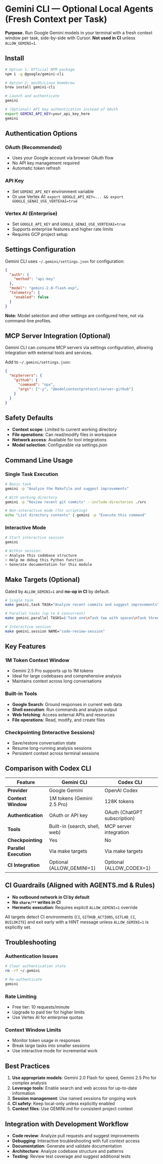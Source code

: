 # Gemini CLI — Optional Local Agents (Fresh Context per Task)

**Purpose.** Run Google Gemini models in your terminal with a fresh context window per task, side-by-side with Cursor. **Not used in CI** unless `ALLOW_GEMINI=1`.

## Install

```bash
# Option 1: Official NPM package
npm i -g @google/gemini-cli

# Option 2: macOS/Linux Homebrew
brew install gemini-cli

# Launch and authenticate
gemini

# (Optional) API key authentication instead of OAuth
export GEMINI_API_KEY=your_api_key_here
gemini
```

## Authentication Options

### OAuth (Recommended)
- Uses your Google account via browser OAuth flow
- No API key management required
- Automatic token refresh

### API Key
- Set `GEMINI_API_KEY` environment variable
- Or use Vertex AI: `export GOOGLE_API_KEY=... && export GOOGLE_GENAI_USE_VERTEXAI=true`

### Vertex AI (Enterprise)
- Set `GOOGLE_API_KEY` and `GOOGLE_GENAI_USE_VERTEXAI=true`
- Supports enterprise features and higher rate limits
- Requires GCP project setup

## Settings Configuration

Gemini CLI uses `~/.gemini/settings.json` for configuration:

```json
{
  "auth": {
    "method": "api-key"
  },
  "model": "gemini-2.0-flash-exp",
  "telemetry": {
    "enabled": false
  }
}
```

**Note:** Model selection and other settings are configured here, not via command-line profiles.

## MCP Server Integration (Optional)

Gemini CLI can consume MCP servers via settings configuration, allowing integration with external tools and services.

Add to `~/.gemini/settings.json`:

```json
{
  "mcpServers": {
    "github": {
      "command": "npx",
      "args": ["-y", "@modelcontextprotocol/server-github"]
    }
  }
}
```

## Safety Defaults

- **Context scope**: Limited to current working directory
- **File operations**: Can read/modify files in workspace
- **Network access**: Available for tool integrations
- **Model selection**: Configurable via settings.json

## Command Line Usage

### Single Task Execution
```bash
# Basic task
gemini -p "Analyze the Makefile and suggest improvements"

# With working directory
gemini -p "Review recent git commits" --include-directories ./src

# Non-interactive mode (for scripting)
echo "List directory contents" | gemini -p "Execute this command"
```

### Interactive Mode
```bash
# Start interactive session
gemini

# Within session:
> Analyze this codebase structure
> Help me debug this Python function
> Generate documentation for this module
```

## Make Targets (Optional)

Gated by `ALLOW_GEMINI=1` and **no-op in CI** by default.

```bash
# Single task
make gemini.task TASK="Analyze recent commits and suggest improvements"

# Parallel tasks (up to 4 concurrent)
make gemini.parallel TASKS=$'Task one\nTask two with spaces\nTask three'

# Interactive session
make gemini.session NAME="code-review-session"
```

## Key Features

### 1M Token Context Window
- Gemini 2.5 Pro supports up to 1M tokens
- Ideal for large codebases and comprehensive analysis
- Maintains context across long conversations

### Built-in Tools
- **Google Search**: Ground responses in current web data
- **Shell execution**: Run commands and analyze output
- **Web fetching**: Access external APIs and resources
- **File operations**: Read, modify, and create files

### Checkpointing (Interactive Sessions)
- Save/restore conversation state
- Resume long-running analysis sessions
- Persistent context across terminal sessions

## Comparison with Codex CLI

| Feature | Gemini CLI | Codex CLI |
|---------|------------|-----------|
| **Provider** | Google Gemini | OpenAI Codex |
| **Context Window** | 1M tokens (Gemini 2.5 Pro) | 128K tokens |
| **Authentication** | OAuth or API key | OAuth (ChatGPT subscription) |
| **Tools** | Built-in (search, shell, web) | MCP server integration |
| **Checkpointing** | Yes | No |
| **Parallel Execution** | Via make targets | Via make targets |
| **CI Integration** | Optional (ALLOW_GEMINI=1) | Optional (ALLOW_CODEX=1) |

## CI Guardrails (Aligned with AGENTS.md & Rules)

- **No outbound network in CI by default**
- **No `share/**` writes in CI**
- **Hermetic execution**: Requires explicit `ALLOW_GEMINI=1` override

All targets detect CI environments (`CI`, `GITHUB_ACTIONS`, `GITLAB_CI`, `BUILDKITE`) and exit early with a HINT message unless `ALLOW_GEMINI=1` is explicitly set.

## Troubleshooting

### Authentication Issues
```bash
# Clear authentication state
rm -rf ~/.gemini

# Re-authenticate
gemini
```

### Rate Limiting
- Free tier: 10 requests/minute
- Upgrade to paid tier for higher limits
- Use Vertex AI for enterprise quotas

### Context Window Limits
- Monitor token usage in responses
- Break large tasks into smaller sessions
- Use interactive mode for incremental work

## Best Practices

1. **Use appropriate models**: Gemini 2.0 Flash for speed, Gemini 2.5 Pro for complex analysis
2. **Leverage tools**: Enable search and web access for up-to-date information
3. **Session management**: Use named sessions for ongoing work
4. **CI safety**: Keep local-only unless explicitly enabled
5. **Context files**: Use GEMINI.md for consistent project context

## Integration with Development Workflow

- **Code review**: Analyze pull requests and suggest improvements
- **Debugging**: Interactive troubleshooting with full context access
- **Documentation**: Generate and validate documentation
- **Architecture**: Analyze codebase structure and patterns
- **Testing**: Review test coverage and suggest additional tests
